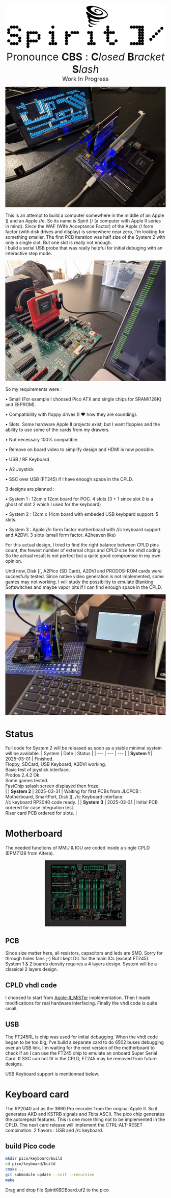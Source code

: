 <p align="center">
  <img src="images/Spirit_black.png">
  </br>
  <font size="6">Pronounce <b>CBS</b> : <b>C</b><i>losed</i> <b>B</b><i>racket</i> <b>S</b><i>lash</i></font>
  </br>
  <font size="4">Work In Progress</font>
</p>

![LodeRunner](images/LodeRunner.jpeg)

This is an attempt to build a computer somewhere in the middle of an Apple ][ and an Apple //e. So its name is Spirit ]/ (a computer with Apple II series in mind). Since the WAF (Wife Acceptance Factor) of the Apple // form factor (with disk drives and display) is somewhere near zero, I'm looking for something smaller. The first PCB iteration was half size of the System 2 with only a single slot. But one slot is really not enough.<br>
I build a serial USB probe that was really helpful for initial debuging with an interactive step mode. 
<p align="center">
  <img width="512" src="images/IMG_7960.jpeg">
  </br>
</p>

So my requirements were :

• Small (For example I choosed Pico ATX and single chips for SRAM(128K) and EEPROM).

• Compatibility with floppy drives (I ❤ how they are sounding).

• Slots. Some hardware Apple II projects exist, but I want floppies and the ability to use some of the cards from my drawers.

• Not necessary 100% compatible.

• Remove on board video to simplify design and HDMI is now possible.

• USB / RF Keyboard

• A2 Joystick

• SSC over USB (FT245) if I have enough space in the CPLD.

3 designs are planned :

• System 1 : 12cm x 12cm board for POC. 4 slots (3 + 1 since slot 0 is a ghost of slot 2 which I used for the keyboard)

• System 2 : 12cm x 14cm board with embeded USB keybpard support. 5 slots.

• System 3 : Apple //c form factor motherboard with //c keyboard support and A2DVI. 3 slots (small form factor. A2heaven like)

For this actual design, I tried to find the right balance between CPLD pins count, the fewest number of external chips and CPLD size for vhdl coding. So the actual result is not perfect but a quite good compromise in my own opinion.

Until now, Disk ][, A2Pico (SD Card), A2DVI and PRODOS-ROM cards were succesfully tested. Since native video generation is not implemented, some games may not working. I will study the possibility to emulate Blanking Softswitches and maybe vapor bits if I can find enough space in the CPLD.

![MouseDesk loaded from a floppy](images/MouseDesk.jpeg)

# Status
Full code for System 2 will be released as soon as a stable minimal system will be available.
| System | Date | Status |
| --- | --- | --- |
| <b>System 1</b> | 2025-03-01 | Finished.<br>Floppy, SDCard, USB Keyboard, A2DVI working.<br>Basic test of joystick interface.<br>Prodos 2.4.2 Ok.<br>Some games tested.<br>FastChip splash screen displayed then froze.<br> |
| <b>System 2</b> | 2025-03-31 | Waiting for first PCBs from JLCPCB : Motherboard, SmartPort, Disk ][, //c Keyboard interface.<br>//c keyboard RP2040 code ready. |
| <b>System 3</b> | 2025-03-31 | Initial PCB ordered for case integration test.<br>Riser card PCB ordered for slots. |

# Motherboard

The needed functions of MMU & IOU are coded inside a single CPLD (EPM7128 from Altera).

<p align="center">
  <img width="256" src="images/motherboard_2.1.png">
  </br>
</p>

## PCB
Since size matter here, all resistors, capacitors and leds are SMD. Sorry for through holes fans ;-) But I kept DIL for the main ICs (except FT245).
System 1 & 2 boards density requires a 4 layers design. System will be a classical 2 layers design.

## CPLD vhdl code
I choosed to start from [Apple-II_MiSTer](https://github.com/MiSTer-devel/Apple-II_MiSTer) implementation. Then I made modifications for real hardware interfacing. Finally the vhdl code is quite small.

## USB
The FT245RL is chip was used for initial debugging. When the vhdl code began to be too big, I've build a separate card to do 6502 buses debugging over an USB link. I'm waiting for the next version of the motherboard to check if an I can use the FT245 chip to emulate an onboard Super Serial Card. If SSC can not fit in the CPLD, FT245 may be removed from future designs.

USB Keyboard support is mentionned below.

# Keyboard card

The RP2040 act as the 3660 Pro encoder from the original Apple II. So it generates AKD and KSTRB signals and 7bits ASCII. The pico chip generates the autorepeat features. This is one more thing not to be implemented in the CPLD. The next card release will implement the CTRL-ALT-RESET combination. 2 flavors : USB and //c keyboard.

## build Pico code

```bash
mkdir pico/keyboard/build
cd pico/keyboard/build
cmake ..
git submodule update --init --recursive
make
```

Drag and drop file SpiritKBDBoard.uf2 to the pico
